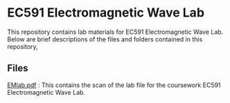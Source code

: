 # EC591 Electromagnetic Wave Lab

This repository contains lab materials for EC591 Electromagnetic Wave Lab. Below are brief descriptions of the files and folders contained in this repository, 

## Files

[EMlab.pdf](EMlab.pdf) : This contains the scan of the lab file for the coursework EC591 Electromagnetic Wave Lab.
